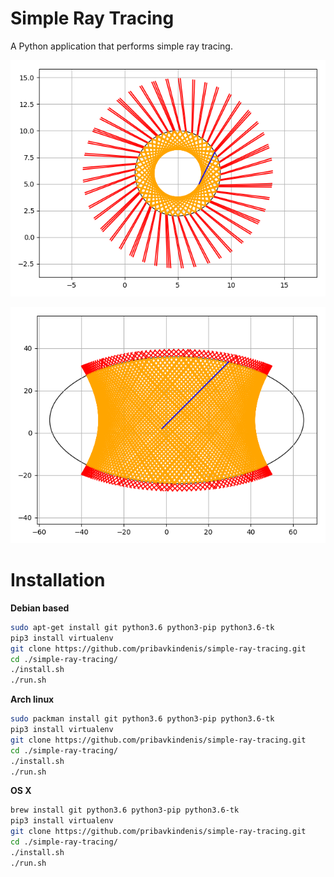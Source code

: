 # Simple Ray Tracing
A Python application that performs simple ray tracing.

![OOPS](./screenshots/circle.png)

![OOPS](./screenshots/ellipse.png)

# Installation
**Debian based**
```bash
sudo apt-get install git python3.6 python3-pip python3.6-tk
pip3 install virtualenv
git clone https://github.com/pribavkindenis/simple-ray-tracing.git
cd ./simple-ray-tracing/
./install.sh
./run.sh
```
**Arch linux**
```bash
sudo packman install git python3.6 python3-pip python3.6-tk
pip3 install virtualenv
git clone https://github.com/pribavkindenis/simple-ray-tracing.git
cd ./simple-ray-tracing/
./install.sh
./run.sh
```
**OS X**
```bash
brew install git python3.6 python3-pip python3.6-tk
pip3 install virtualenv
git clone https://github.com/pribavkindenis/simple-ray-tracing.git
cd ./simple-ray-tracing/
./install.sh
./run.sh
```
